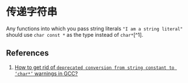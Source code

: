 # 传递字符串

Any functions into which you pass string literals `"I am a string literal"` should use `char const *` as the type instead of `char*`[^1].

## References

1. [How to get rid of `deprecated conversion from string constant to ‘char*’` warnings in GCC?](http://stackoverflow.com/questions/59670/how-to-get-rid-of-deprecated-conversion-from-string-constant-to-char-warnin/16867229#16867229)